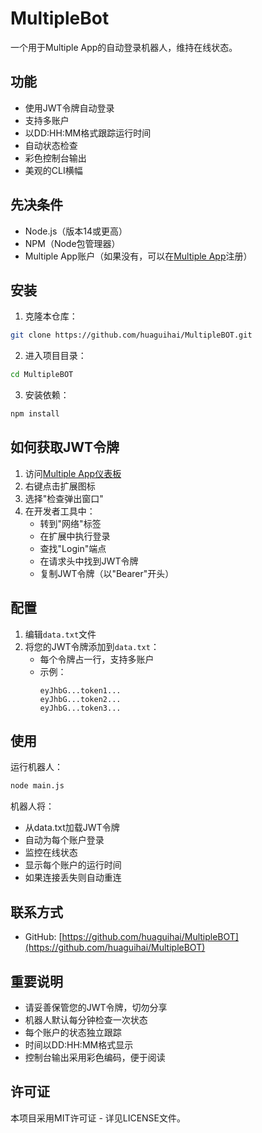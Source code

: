 # MultipleBot

一个用于Multiple App的自动登录机器人，维持在线状态。

## 功能

- 使用JWT令牌自动登录
- 支持多账户
- 以DD:HH:MM格式跟踪运行时间
- 自动状态检查
- 彩色控制台输出
- 美观的CLI横幅

## 先决条件

- Node.js（版本14或更高）
- NPM（Node包管理器）
- Multiple App账户（如果没有，可以在[Multiple App](https://www.app.multiple.cc/#/signup?inviteCode=4pe17iNY)注册）

## 安装

1. 克隆本仓库：

```bash
git clone https://github.com/huaguihai/MultipleBOT.git
```

2. 进入项目目录：

```bash
cd MultipleBOT
```

3. 安装依赖：

```bash
npm install
```

## 如何获取JWT令牌

1. 访问[Multiple App仪表板](https://www.app.multiple.cc)
2. 右键点击扩展图标
3. 选择"检查弹出窗口"
4. 在开发者工具中：
   - 转到"网络"标签
   - 在扩展中执行登录
   - 查找"Login"端点
   - 在请求头中找到JWT令牌
   - 复制JWT令牌（以"Bearer"开头）

## 配置

1. 编辑`data.txt`文件
2. 将您的JWT令牌添加到`data.txt`：
   - 每个令牌占一行，支持多账户
   - 示例：
     ```
     eyJhbG...token1...
     eyJhbG...token2...
     eyJhbG...token3...
     ```

## 使用

运行机器人：

```bash
node main.js
```

机器人将：

- 从data.txt加载JWT令牌
- 自动为每个账户登录
- 监控在线状态
- 显示每个账户的运行时间
- 如果连接丢失则自动重连

## 联系方式

- GitHub: [https://github.com/huaguihai/MultipleBOT](https://github.com/huaguihai/MultipleBOT)

## 重要说明

- 请妥善保管您的JWT令牌，切勿分享
- 机器人默认每分钟检查一次状态
- 每个账户的状态独立跟踪
- 时间以DD:HH:MM格式显示
- 控制台输出采用彩色编码，便于阅读

## 许可证

本项目采用MIT许可证 - 详见LICENSE文件。
